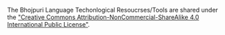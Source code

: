 The Bhojpuri Language Techonlogical Resoucrses/Tools are shared under the ["Creative Commons Attribution-NonCommercial-ShareAlike 4.0 International Public License"](https://creativecommons.org/licenses/by-nc-sa/4.0/legalcode).
